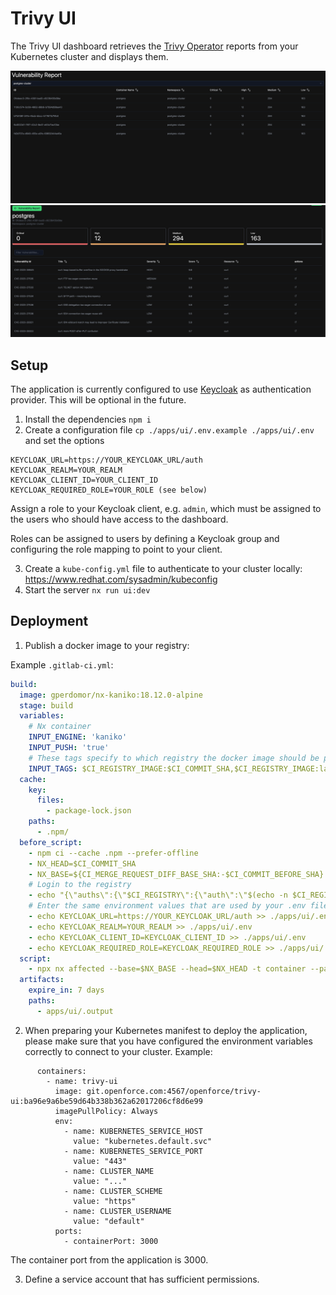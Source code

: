 # Trivy UI
The Trivy UI dashboard retrieves the [Trivy Operator](https://github.com/aquasecurity/trivy-operator) reports from your Kubernetes cluster and displays them.

![trivy dashboard](https://raw.githubusercontent.com/open200/trivy-ui/main/Screenshot_01.png)
![trivy vulnerability report](https://raw.githubusercontent.com/open200/trivy-ui/main/Screenshot_02.png)


## Setup
The application is currently configured to use [Keycloak](https://www.keycloak.org) as authentication provider. This will be optional in the future.
1. Install the dependencies `npm i`
2. Create a configuration file `cp ./apps/ui/.env.example ./apps/ui/.env` and set the options
```
KEYCLOAK_URL=https://YOUR_KEYCLOAK_URL/auth
KEYCLOAK_REALM=YOUR_REALM
KEYCLOAK_CLIENT_ID=YOUR_CLIENT_ID
KEYCLOAK_REQUIRED_ROLE=YOUR_ROLE (see below)
```
Assign a role to your Keycloak client, e.g. `admin`, which must be assigned to the users who should have access to the dashboard.

Roles can be assigned to users by defining a Keycloak group and configuring the role mapping to point to your client.

3. Create a `kube-config.yml` file to authenticate to your cluster locally:
https://www.redhat.com/sysadmin/kubeconfig
4. Start the server `nx run ui:dev`

## Deployment

1. Publish a docker image to your registry:

Example `.gitlab-ci.yml`:

```yaml
build:
  image: gperdomor/nx-kaniko:18.12.0-alpine
  stage: build
  variables:
    # Nx container
    INPUT_ENGINE: 'kaniko'
    INPUT_PUSH: 'true'
    # These tags specify to which registry the docker image should be pushed
    INPUT_TAGS: $CI_REGISTRY_IMAGE:$CI_COMMIT_SHA,$CI_REGISTRY_IMAGE:latest
  cache:
    key:
      files:
        - package-lock.json
    paths:
      - .npm/
  before_script:
    - npm ci --cache .npm --prefer-offline
    - NX_HEAD=$CI_COMMIT_SHA
    - NX_BASE=${CI_MERGE_REQUEST_DIFF_BASE_SHA:-$CI_COMMIT_BEFORE_SHA}
    # Login to the registry
    - echo "{\"auths\":{\"$CI_REGISTRY\":{\"auth\":\"$(echo -n $CI_REGISTRY_USER:$CI_REGISTRY_PASSWORD | base64)\"}}}" > /kaniko/.docker/config.json
    # Enter the same environment values that are used by your .env file
    - echo KEYCLOAK_URL=https://YOUR_KEYCLOAK_URL/auth >> ./apps/ui/.env
    - echo KEYCLOAK_REALM=YOUR_REALM >> ./apps/ui/.env
    - echo KEYCLOAK_CLIENT_ID=KEYCLOAK_CLIENT_ID >> ./apps/ui/.env
    - echo KEYCLOAK_REQUIRED_ROLE=KEYCLOAK_REQUIRED_ROLE >> ./apps/ui/.env
  script:
    - npx nx affected --base=$NX_BASE --head=$NX_HEAD -t container --parallel=3
  artifacts:
    expire_in: 7 days
    paths:
      - apps/ui/.output
```

2. When preparing your Kubernetes manifest to deploy the application, please make sure that you have configured the environment variables correctly to connect to your cluster. Example:

```
      containers:
        - name: trivy-ui
          image: git.openforce.com:4567/openforce/trivy-ui:ba96e9a6be59d64b338b362a62017206cf8d6e99
          imagePullPolicy: Always
          env:
            - name: KUBERNETES_SERVICE_HOST
              value: "kubernetes.default.svc"
            - name: KUBERNETES_SERVICE_PORT
              value: "443"
            - name: CLUSTER_NAME
              value: "..."
            - name: CLUSTER_SCHEME
              value: "https"
            - name: CLUSTER_USERNAME
              value: "default"
          ports:
            - containerPort: 3000
```
The container port from the application is 3000.

3. Define a service account that has sufficient permissions.
